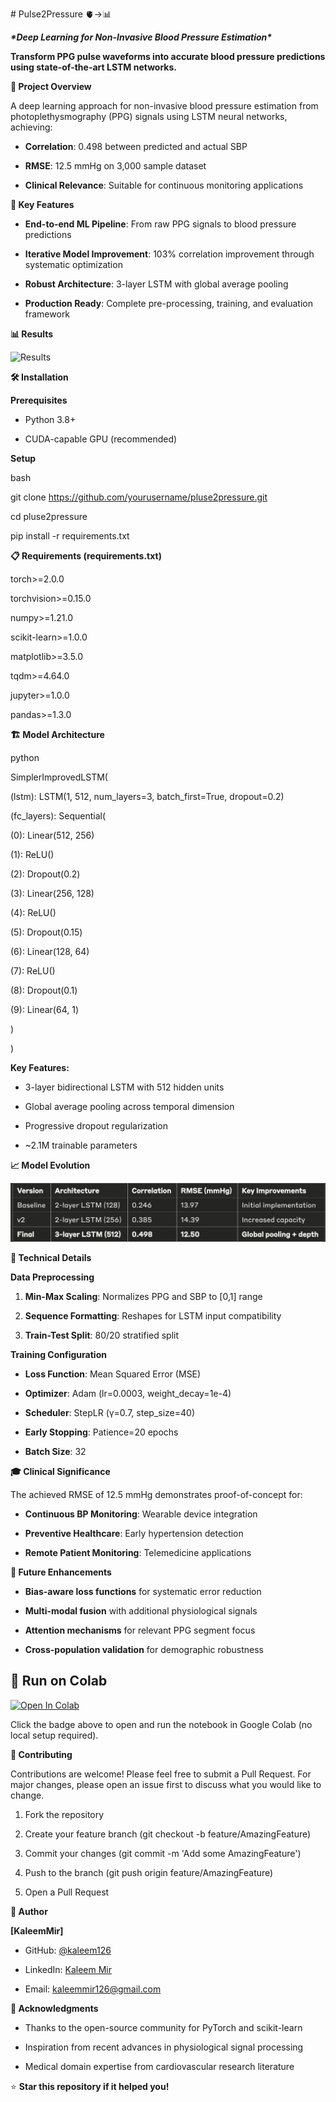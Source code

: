 \# Pulse2Pressure 🫀→📊

***\*Deep Learning for Non-Invasive Blood Pressure Estimation\****

**Transform PPG pulse waveforms into accurate blood pressure predictions
using state-of-the-art LSTM networks.**

**🎯 Project Overview**

A deep learning approach for non-invasive blood pressure estimation from
photoplethysmography (PPG) signals using LSTM neural networks,
achieving:

- **Correlation**: 0.498 between predicted and actual SBP

- **RMSE**: 12.5 mmHg on 3,000 sample dataset

- **Clinical Relevance**: Suitable for continuous monitoring
  applications

**🚀 Key Features**

- **End-to-end ML Pipeline**: From raw PPG signals to blood pressure
  predictions

- **Iterative Model Improvement**: 103% correlation improvement through
  systematic optimization

- **Robust Architecture**: 3-layer LSTM with global average pooling

- **Production Ready**: Complete pre-processing, training, and
  evaluation framework

**📊 Results**

![Results](results/plots/results.png)


**🛠️ Installation**

**Prerequisites**

- Python 3.8+

- CUDA-capable GPU (recommended)

**Setup**

bash

git clone https://github.com/yourusername/pluse2pressure.git

cd pluse2pressure

pip install -r requirements.txt

**📋 Requirements (requirements.txt)**

torch\>=2.0.0

torchvision\>=0.15.0

numpy\>=1.21.0

scikit-learn\>=1.0.0

matplotlib\>=3.5.0

tqdm\>=4.64.0

jupyter\>=1.0.0

pandas\>=1.3.0


**🏗️ Model Architecture**

python

SimplerImprovedLSTM(

(lstm): LSTM(1, 512, num_layers=3, batch_first=True, dropout=0.2)

(fc_layers): Sequential(

(0): Linear(512, 256)

(1): ReLU()

(2): Dropout(0.2)

(3): Linear(256, 128)

(4): ReLU()

(5): Dropout(0.15)

(6): Linear(128, 64)

(7): ReLU()

(8): Dropout(0.1)

(9): Linear(64, 1)

)

)

**Key Features:**

- 3-layer bidirectional LSTM with 512 hidden units

- Global average pooling across temporal dimension

- Progressive dropout regularization

- \~2.1M trainable parameters

**📈 Model Evolution**

![Model Evolution](results/ModelEvolution.png)


**🔬 Technical Details**

**Data Preprocessing**

1.  **Min-Max Scaling**: Normalizes PPG and SBP to \[0,1\] range

2.  **Sequence Formatting**: Reshapes for LSTM input compatibility

3.  **Train-Test Split**: 80/20 stratified split

**Training Configuration**

- **Loss Function**: Mean Squared Error (MSE)

- **Optimizer**: Adam (lr=0.0003, weight_decay=1e-4)

- **Scheduler**: StepLR (γ=0.7, step_size=40)

- **Early Stopping**: Patience=20 epochs

- **Batch Size**: 32

**🎓 Clinical Significance**

The achieved RMSE of 12.5 mmHg demonstrates proof-of-concept for:

- **Continuous BP Monitoring**: Wearable device integration

- **Preventive Healthcare**: Early hypertension detection

- **Remote Patient Monitoring**: Telemedicine applications

**🚧 Future Enhancements**

- **Bias-aware loss functions** for systematic error reduction

- **Multi-modal fusion** with additional physiological signals

- **Attention mechanisms** for relevant PPG segment focus

- **Cross-population validation** for demographic robustness

## 🚀 Run on Colab

[![Open In Colab](https://colab.research.google.com/assets/colab-badge.svg)](https://colab.research.google.com/github/kaleem126/pulse2pressure/blob/main/notebooks/Pulse2Pressure_Colab.ipynb)

Click the badge above to open and run the notebook in Google Colab (no local setup required).


**🤝 Contributing**

Contributions are welcome! Please feel free to submit a Pull Request.
For major changes, please open an issue first to discuss what you would
like to change.

1.  Fork the repository

2.  Create your feature branch (git checkout -b feature/AmazingFeature)

3.  Commit your changes (git commit -m \'Add some AmazingFeature\')

4.  Push to the branch (git push origin feature/AmazingFeature)

5.  Open a Pull Request


**👤 Author**

**\[KaleemMir\]**

- GitHub: [\@kaleem126](https://github.com/kaleem126)

- LinkedIn: [Kaleem
  Mir](https://www.linkedin.com/in/kaleem-mir-bb5a2828a/)

- Email: kaleemmir126@gmail.com

**🙏 Acknowledgments**

- Thanks to the open-source community for PyTorch and scikit-learn

- Inspiration from recent advances in physiological signal processing

- Medical domain expertise from cardiovascular research literature

⭐ **Star this repository if it helped you!**
